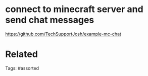 # connect to minecraft server and send chat messages
https://github.com/TechSupportJosh/example-mc-chat

# Related

Tags:
    #assorted
